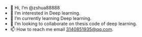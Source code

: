 - 👋 Hi, I’m @zshua88888
- 👀 I’m interested in Deep learning.
- 🌱 I’m currently learning Deep learning.
- 💞️ I’m looking to collaborate on thesis code of deep learning.
- 📫 How to reach me email 3140851935@qq.com.

<!---
zshua88888/zshua88888 is a ✨ special ✨ repository because its `README.md` (this file) appears on your GitHub profile.
You can click the Preview link to take a look at your changes.
--->
